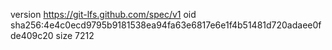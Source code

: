 version https://git-lfs.github.com/spec/v1
oid sha256:4e4c0ecd9795b9181538ea94fa63e6817e6e1f4b51481d720adaee0fde409c20
size 7212
